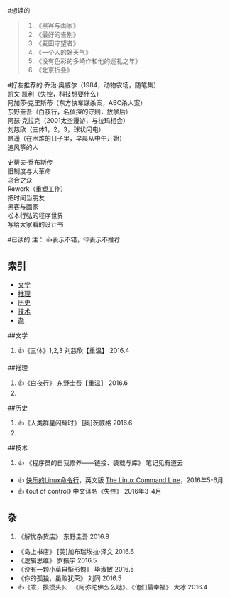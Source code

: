 #想读的
>1. 《黑客与画家》
>2. 《最好的告别》
>3. 《麦田守望者》
>4. 《一个人的好天气》
>5. 《没有色彩的多崎作和他的巡礼之年》
>6. 《北京折叠》


#好友推荐的
乔治·奥威尔（1984，动物农场，随笔集）  
凯文·凯利（失控，科技想要什么）  
阿加莎·克里斯蒂（东方快车谋杀案，ABC杀人案）  
东野圭吾（白夜行，名偵探的守則，放学后）  
阿瑟·克拉克（2001太空漫游，与拉玛相会）  
刘慈欣（三体1，2，3，球状闪电）  
路遥（在困难的日子里，早晨从中午开始）  
追风筝的人

史蒂夫·乔布斯传  
旧制度与大革命  
乌合之众  
Rework（重塑工作）  
把时间当朋友  
黑客与画家  
松本行弘的程序世界  
写给大家看的设计书  

#已读的
注： :+1:表示不错，:-1:表示不推荐

## 索引

- [文学](#文学)
- [推理](#推理)
- [历史](#历史)
- [技术](#技术)
- [杂](#杂)

##文学
1. :+1:《三体》1,2,3  刘慈欣【重温】  2016.4 


##推理
1. :+1:《白夜行》 东野圭吾【重温】  2016.6 
2. 

##历史
1. :+1:《人类群星闪耀时》  [奥]茨威格  2016.6
2. 

##技术
1. :+1: 《程序员的自我修养——链接、装载与库》 笔记见有道云
- :+1: [快乐的Linux命令行](http://billie66.github.io/TLCL/index.html)，英文版 [The Linux Command Line](http://linuxcommand.org/)，2016年5-6月
- :+1: 《out of control》 中文译名《失控》 2016年3-4月


## 杂
1. 《解忧杂货店》 东野圭吾 2016.8
- 《岛上书店》 [美]加布瑞埃拉·泽文  2016.6
- 《逻辑思维》 罗振宇  2016.5
- 《没有一颗小草自惭形愧》 毕淑敏  2016.5  
- 《你的孤独，虽败犹荣》  刘同  2016.5
- :+1:《乖，摸摸头》、 《阿弥陀佛么么哒》、《他们最幸福》  大冰  2016.4
